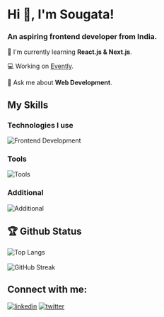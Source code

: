 # Hi 👋, I'm Sougata! 
<h3>An aspiring frontend developer from India.</h3>

🌱 I'm currently learning **React.js & Next.js**.

💻 Working on [Evently](https://github.com/sougata-github/Evently).

💬 Ask me about **Web Development**.

## My Skills

### Technologies I use
![Frontend Development](https://skillicons.dev/icons?i=html,css,js,ts,tailwind,react,next,nodejs,mongodb)
### Tools
![Tools](https://skillicons.dev/icons?i=git,github,vercel)
### Additional
![Additional](https://skillicons.dev/icons?i=java)



## 🏆 Github Status 
![Top Langs](https://github-readme-stats.vercel.app/api/top-langs?username=sougata-github&show_icons=true&locale=en&layout=compact&theme=tokyonight)
<br/>
<br/>
<img src="https://github-readme-streak-stats.herokuapp.com?user=sougata-github&theme=tokyonight-duo" alt="GitHub Streak" />

## Connect with me:
[![linkedin](https://skillicons.dev/icons?i=linkedin)](https://www.linkedin.com/in/sougata-linkdin)
[![twitter](https://skillicons.dev/icons?i=twitter)](https://twitter.com/sougata_x)

